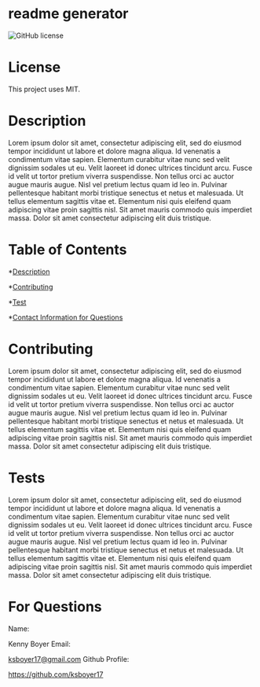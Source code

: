 # readme generator

  ![GitHub license](https://img.shields.io/badge/license-MIT-blue.svg)
  # License
  This project uses MIT.

 # Description

 Lorem ipsum dolor sit amet, consectetur adipiscing elit, sed do eiusmod tempor incididunt ut labore et dolore magna aliqua. Id venenatis a condimentum vitae sapien. Elementum curabitur vitae nunc sed velit dignissim sodales ut eu. Velit laoreet id donec ultrices tincidunt arcu. Fusce id velit ut tortor pretium viverra suspendisse. Non tellus orci ac auctor augue mauris augue. Nisl vel pretium lectus quam id leo in. Pulvinar pellentesque habitant morbi tristique senectus et netus et malesuada. Ut tellus elementum sagittis vitae et. Elementum nisi quis eleifend quam adipiscing vitae proin sagittis nisl. Sit amet mauris commodo quis imperdiet massa. Dolor sit amet consectetur adipiscing elit duis tristique.

 # Table of Contents

 

 *[Description](#description)

 *[Contributing](#contributing)

 *[Test](#tests)

 *[Contact Information for Questions](#for-questions)


 # Contributing

 Lorem ipsum dolor sit amet, consectetur adipiscing elit, sed do eiusmod tempor incididunt ut labore et dolore magna aliqua. Id venenatis a condimentum vitae sapien. Elementum curabitur vitae nunc sed velit dignissim sodales ut eu. Velit laoreet id donec ultrices tincidunt arcu. Fusce id velit ut tortor pretium viverra suspendisse. Non tellus orci ac auctor augue mauris augue. Nisl vel pretium lectus quam id leo in. Pulvinar pellentesque habitant morbi tristique senectus et netus et malesuada. Ut tellus elementum sagittis vitae et. Elementum nisi quis eleifend quam adipiscing vitae proin sagittis nisl. Sit amet mauris commodo quis imperdiet massa. Dolor sit amet consectetur adipiscing elit duis tristique.

 # Tests

 Lorem ipsum dolor sit amet, consectetur adipiscing elit, sed do eiusmod tempor incididunt ut labore et dolore magna aliqua. Id venenatis a condimentum vitae sapien. Elementum curabitur vitae nunc sed velit dignissim sodales ut eu. Velit laoreet id donec ultrices tincidunt arcu. Fusce id velit ut tortor pretium viverra suspendisse. Non tellus orci ac auctor augue mauris augue. Nisl vel pretium lectus quam id leo in. Pulvinar pellentesque habitant morbi tristique senectus et netus et malesuada. Ut tellus elementum sagittis vitae et. Elementum nisi quis eleifend quam adipiscing vitae proin sagittis nisl. Sit amet mauris commodo quis imperdiet massa. Dolor sit amet consectetur adipiscing elit duis tristique.

 # For Questions

 Name:

 Kenny Boyer
 Email:

 ksboyer17@gmail.com
 Github Profile:

 https://github.com/ksboyer17


